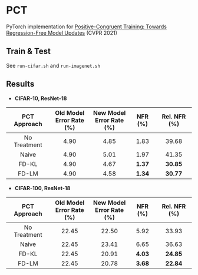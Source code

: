 # PCT
PyTorch implementation for [Positive-Congruent Training: Towards Regression-Free Model Updates](https://arxiv.org/abs/2011.09161) (CVPR 2021)

## Train & Test
See `run-cifar.sh` and `run-imagenet.sh`

## Results

- **CIFAR-10, ResNet-18**

|    PCT Approach    | Old Model <br/> Error Rate (%) | New Model <br/> Error Rate (%) | NFR (%) | Rel. NFR (%) |
| :----------------: | :-------: | :-------: | :-------: | :-------: |
| No Treatment  | 4.90 | 4.85 | 1.83 | 39.68 |
| Naive         | 4.90 | 5.01 | 1.97 | 41.35 |
| FD-KL         | 4.90 | 4.67 | **1.37** | **30.85** |
| FD-LM         | 4.90 | 4.58 | **1.34** | **30.77** |

- **CIFAR-100, ResNet-18**

|    PCT Approach    | Old Model <br/> Error Rate (%) | New Model <br/> Error Rate (%) | NFR (%) | Rel. NFR (%) |
| :----------------: | :-------: | :-------: | :-------: | :-------: |
| No Treatment  | 22.45 | 22.50 | 5.92 | 33.93 |
| Naive         | 22.45 | 23.41 | 6.65 | 36.63 |
| FD-KL         | 22.45 | 20.91 | **4.03** | **24.85** |
| FD-LM         | 22.45 | 20.78 | **3.68** | **22.84** |

